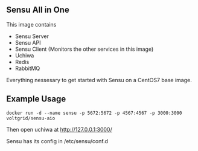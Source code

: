 ## Sensu All in One

This image contains
* Sensu Server
* Sensu API
* Sensu Client (Monitors the other services in this image)
* Uchiwa
* Redis
* RabbitMQ

Everything nessesary to get started with Sensu on a CentOS7 base image.

## Example Usage

```
docker run -d --name sensu -p 5672:5672 -p 4567:4567 -p 3000:3000 voltgrid/sensu-aio
```

Then open uchiwa at http://127.0.0.1:3000/

Sensu has its config in /etc/sensu/conf.d

